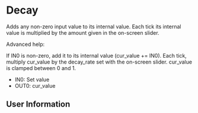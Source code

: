 # Decay
Adds any non-zero input value to its internal value. Each tick its internal value is multiplied by the amount given in the on-screen slider.

Advanced help:

If IN0 is non-zero, add it to its internal value (cur_value += IN0). Each tick, multiply cur_value by the decay_rate set with the on-screen slider. cur_value is clamped between 0 and 1.

- IN0: Set value
- OUT0: cur_value

## User Information